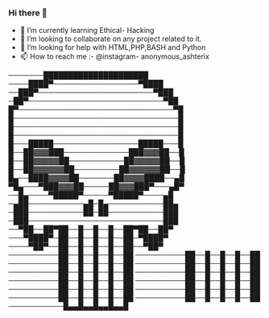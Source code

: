 ### Hi there 👋


- 🌱 I’m currently learning Ethical- Hacking
- 👯 I’m looking to collaborate on any project related to it.
- 🤔 I’m looking for help with HTML,PHP,BASH and Python
- 📫 How to reach me :-
                       @instagram- anonymous_ashterix

───────█████████████████████
────████▀─────────────────▀████
──███▀───────────────────────▀███
─██▀───────────────────────────▀██
█▀───────────────────────────────▀█
█─────────────────────────────────█
█─────────────────────────────────█
█─────────────────────────────────█
█───█████─────────────────█████───█
█──██▓▓▓███─────────────███▓▓▓██──█
█──██▓▓▓▓▓██───────────██▓▓▓▓▓██──█
█──██▓▓▓▓▓▓██─────────██▓▓▓▓▓▓██──█
█▄──████▓▓▓▓██───────██▓▓▓▓████──▄█
▀█▄───▀███▓▓▓██─────██▓▓▓███▀───▄█▀
──█▄────▀█████▀─────▀█████▀────▄█
─▄██───────────▄█─█▄───────────██▄
─███───────────██─██───────────███
─███───────────────────────────███
──▀██──██▀██──█──█──█──██▀██──██▀
───▀████▀─██──█──█──█──██─▀████▀
────▀██▀──██──█──█──█──██──▀██▀
──────────██──█──█──█──██
──────────██──█──█──█──██
──────────██──█──█──█──██
──────────██──█──█──█──██
──────────██──█──█──█──██
──────────██──█──█──█──██
──────────██──█──█──█──██
──────────██──█──█──█──██
──────────██──█──█──█──██
──────────██──█──█──█──██
──────────██──█──█──█──██
──────────██──█──█──█──██
───────────█▄▄█▄▄█▄▄█▄▄█
